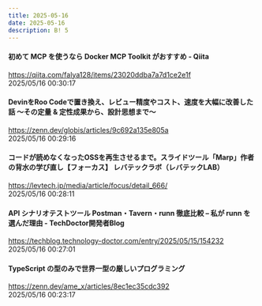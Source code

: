 ```yaml
---
title: 2025-05-16
date: 2025-05-16
description: B! 5
---
```


#### 初めて MCP を使うなら Docker MCP Toolkit がおすすめ - Qiita
https://qiita.com/falya128/items/23020ddba7a7d1ce2e1f<br>
2025/05/16 00:30:17<br>


#### DevinをRoo Codeで置き換え、レビュー精度やコスト、速度を大幅に改善した話 〜その定量 & 定性成果から、設計思想まで〜
https://zenn.dev/globis/articles/9c692a135e805a<br>
2025/05/16 00:29:16<br>


#### コードが読めなくなったOSSを再生させるまで。スライドツール「Marp」作者の背水の学び直し【フォーカス】 レバテックラボ（レバテックLAB）
https://levtech.jp/media/article/focus/detail_666/<br>
2025/05/16 00:28:11<br>


#### API シナリオテストツール Postman・Tavern・runn 徹底比較 – 私が runn を選んだ理由 - TechDoctor開発者Blog
https://techblog.technology-doctor.com/entry/2025/05/15/154232<br>
2025/05/16 00:27:01<br>


#### TypeScript の型のみで世界一型の厳しいプログラミング
https://zenn.dev/ame_x/articles/8ec1ec35cdc392<br>
2025/05/16 00:23:17<br>


